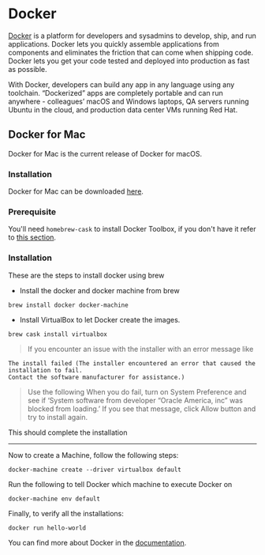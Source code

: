 # Docker

[Docker](https://docs.docker.com) is a platform for developers and sysadmins to develop, ship, and run applications. Docker lets you quickly assemble applications from components and eliminates the friction that can come when shipping code. Docker lets you get your code tested and deployed into production as fast as possible.

With Docker, developers can build any app in any language using any toolchain. “Dockerized” apps are completely portable and can run anywhere - colleagues’ macOS and Windows laptops, QA servers running Ubuntu in the cloud, and production data center VMs running Red Hat.

## Docker for Mac

Docker for Mac is the current release of Docker for macOS.

### Installation

Docker for Mac can be downloaded [here](https://docs.docker.com/docker-for-mac/install/).

### Prerequisite

You'll need `homebrew-cask` to install Docker Toolbox, if you don't have it refer to [this section](../Homebrew/Cask.md).

### Installation

These are the steps to install docker using brew

* Install the docker and docker machine from brew

```shell script
brew install docker docker-machine
```

* Install VirtualBox to let Docker create the images.

```shell script
brew cask install virtualbox
```

>If you encounter an issue with the installer with an error message like

```shell script
The install failed (The installer encountered an error that caused the installation to fail.
Contact the software manufacturer for assistance.)
``` 

>Use the following When you do fail, turn on System Preference and see if ‘System software from developer “Oracle America, inc” was blocked from loading.’ If you see that message, click Allow button and try to install again.

This should complete the installation

---

Now to create a Machine, follow the following steps:

```shell script
docker-machine create --driver virtualbox default
```

Run the following to tell Docker which machine to execute Docker on

```shell script
docker-machine env default
```

Finally, to verify all the installations:

```shell script
docker run hello-world
```


You can find more about Docker in the [documentation](https://docs.docker.com/).
